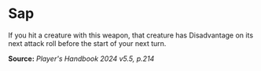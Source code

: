 # Sap
If you hit a creature with this weapon, that creature has Disadvantage on its next attack roll before the start of your next turn.

**Source:** *Player's Handbook 2024 v5.5, p.214*